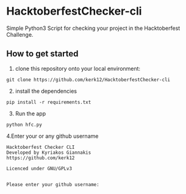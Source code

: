 # HacktoberfestChecker-cli
Simple Python3 Script for checking your project in the Hacktoberfest Challenge.

## How to get started
1. clone this repository onto your local environment:
```
git clone https://github.com/kerk12/HacktoberfestChecker-cli
```
2. install the dependencies
```
pip install -r requirements.txt
```
3. Run the app
```
python hfc.py
```
4.Enter your or any github username

```
Hacktoberfest Checker CLI
Developed by Kyriakos Giannakis
https://github.com/kerk12

Licenced under GNU/GPLv3


Please enter your github username:
```